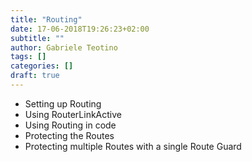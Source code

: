 ```yaml
---
title: "Routing"
date: 17-06-2018T19:26:23+02:00
subtitle: ""
author: Gabriele Teotino
tags: []
categories: []
draft: true
---
```


- Setting up Routing
- Using RouterLinkActive
- Using Routing in code
- Protecting the Routes
- Protecting multiple Routes with a single Route Guard
